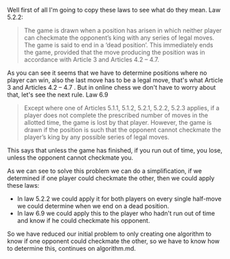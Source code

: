 Well first of all I'm going to copy these laws to see what do they mean.
Law 5.2.2:
> The game is drawn when a position has arisen in which neither player can checkmate the opponent’s king with any series of legal moves. The game is said to end in a ‘dead position’. This immediately ends the game, provided that the move producing the position was in accordance with Article 3 and Articles 4.2 – 4.7.

As you can see it seems that we have to determine positions where no player can win, also the last move has to be a legal move, that's what Article 3 and Articles 4.2 – 4.7 . But in online chess we don't have to worry about that, let's see the next rule.
Law 6.9
> Except where one of Articles 5.1.1, 5.1.2, 5.2.1, 5.2.2, 5.2.3 applies, if a player does not complete the prescribed number of moves in the allotted time, the game is lost by that player. However, the game is drawn if the position is such that the opponent cannot checkmate the player’s king by any possible series of legal moves.

This says that unless the game has finished, if you run out of time, you lose, unless the opponent cannot checkmate you.

As we can see to solve this problem we can do a simplification, if we determined if one player could checkmate the other, then we could apply these laws:
- In law 5.2.2 we could apply it for both players on every single half-move we could determine when we end on a dead position.
- In law 6.9 we could apply this to the player who hadn't run out of time and know if he could checkmate his opponent.

So we have reduced our initial problem to only creating one algorithm to know if one opponent could checkmate the other, so we have to know how to determine this, continues on algorithm.md.
